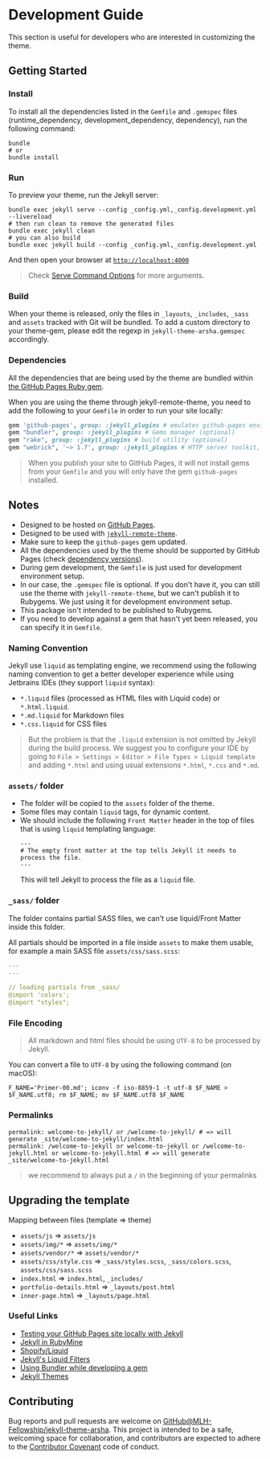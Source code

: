 # Development Guide

This section is useful for developers who are interested in customizing the theme.

## Getting Started

### Install

To install all the dependencies listed in the `Gemfile` and `.gemspec` files (runtime_dependency,
development_dependency, dependency), run the following command:

```shell
bundle
# or
bundle install
```

### Run

To preview your theme, run the Jekyll server:

```shell
bundle exec jekyll serve --config _config.yml,_config.development.yml --livereload
# then run clean to remove the generated files
bundle exec jekyll clean
# you can also build
bundle exec jekyll build --config _config.yml,_config.development.yml
```

And then open your browser at [`http://localhost:4000`](http://localhost:4000)

> Check [Serve Command Options](https://jekyllrb.com/docs/configuration/options/#serve-command-options) for more
> arguments.

### Build

When your theme is released, only the files in `_layouts`, `_includes`, `_sass` and `assets` tracked with Git will be
bundled.
To add a custom directory to your theme-gem, please edit the regexp in `jekyll-theme-arsha.gemspec` accordingly.

### Dependencies

All the dependencies that are being used by the theme are bundled
within [the GitHub Pages Ruby gem](https://pages.github.com/versions/).

When you are using the theme through jekyll-remote-theme, you need to add the following to your `Gemfile` in order to
run your site locally:

```ruby
gem 'github-pages', group: :jekyll_plugins # emulates github-pages environment locally
gem "bundler", group: :jekyll_plugins # Gems manager (optional)
gem "rake", group: :jekyll_plugins # build utility (optional)
gem "webrick", '~> 1.7', group: :jekyll_plugins # HTTP server toolkit, fix for ruby >= 3.0
```

> When you publish your site to GitHub Pages, it will not install gems from your `Gemfile` and you will only
> have the gem `github-pages` installed.

## Notes

- Designed to be hosted on [GitHub Pages](https://pages.github.com/).
- Designed to be used with [`jekyll-remote-theme`](https://github.com/benbalter/jekyll-remote-theme).
- Make sure to keep the `github-pages` gem updated.
- All the dependencies used by the theme should be supported by GitHub
  Pages (check [dependency versions](https://pages.github.com/versions/)).
- During gem development, the `Gemfile` is just used for development environment setup.
- In our case, the `.gemspec` file is optional. If you don't have it, you can still use the theme with
  `jekyll-remote-theme`, but we can't publish it to Rubygems. We just using it for development environment setup.
- This package isn't intended to be published to Rubygems.
- If you need to develop against a gem that hasn't yet been released, you can specify it in `Gemfile`.

### Naming Convention

Jekyll use `liquid` as templating engine, we recommend using the following naming convention to get a better developer
experience while using Jetbrains IDEs (they support `liquid` syntax):

- `*.liquid` files (processed as HTML files with Liquid code) or `*.html.liquid`.
- `*.md.liquid` for Markdown files
- `*.css.liquid` for CSS files

> But the problem is that the `.liquid` extension is not omitted by Jekyll during the build process. We suggest you to
> configure your IDE by going to  `File > Settings > Editor > File Types > Liquid template` and adding `*.html` and
> using usual extensions `*.html`, `*.css` and `*.md`.

### `assets/` folder

- The folder will be copied to the `assets` folder of the theme.
- Some files may contain `liquid` tags, for dynamic content.
- We should include the following `Front Matter` header in the top of files that is using `liquid` templating language:
  ```
  ---
  # The empty front matter at the top tells Jekyll it needs to process the file.
  ---
  ```
  This will tell Jekyll to process the file as a `liquid` file.

### `_sass/` folder

The folder contains partial SASS files, we can't use liquid/Front Matter inside this folder.

All partials should be imported in a file inside `assets` to make them usable, for example a main SASS
file `assets/css/sass.scss`:

```yaml
---
---

// loading partials from _sass/
@import 'colors';
@import "styles";
```

### File Encoding

> All markdown and html files should be using `UTF-8` to be processed by Jekyll.

You can convert a file to `UTF-8` by using the following command (on macOS):

```shell
F_NAME='Primer-00.md'; iconv -f iso-8859-1 -t utf-8 $F_NAME > $F_NAME.utf8; rm $F_NAME; mv $F_NAME.utf8 $F_NAME
```

### Permalinks

```shell
permalink: welcome-to-jekyll/ or /welcome-to-jekyll/ # => will generate _site/welcome-to-jekyll/index.html
permalink: /welcome-to-jekyll or welcome-to-jekyll or /welcome-to-jekyll.html or welcome-to-jekyll.html # => will generate _site/welcome-to-jekyll.html
```

> we recommend to always put a `/` in the beginning of your permalinks

## Upgrading the template

Mapping between files (template => theme)

- `assets/js` => `assets/js`
- `assets/img/*` => `assets/img/*`
- `assets/vendor/*` => `assets/vendor/*`
- `assets/css/style.css` => `_sass/styles.scss`, `_sass/colors.scss`, `assets/css/sass.scss`
- `index.html` => `index.html`, `_includes/`
- `portfolio-details.html` => `_layouts/post.html`
- `inner-page.html` => `_layouts/page.html`

### Useful Links

- [Testing your GitHub Pages site locally with Jekyll](https://docs.github.com/en/pages/setting-up-a-github-pages-site-with-jekyll/testing-your-github-pages-site-locally-with-jekyll)
- [Jekyll in RubyMine](https://mihajlonesic.gitlab.io/archive/jekyll-in-rubymine/#file-template)
- [Shopify/Liquid](https://shopify.github.io/liquid/)
- [Jekyll's Liquid Filters](https://jekyllrb.com/docs/liquid/filters/)
- [Using Bundler while developing a gem](https://bundler.io/guides/rubygems.html)
- [Jekyll Themes](https://jekyllrb.com/docs/themes/)

## Contributing

Bug reports and pull requests are welcome
on [GitHub@MLH-Fellowship/jekyll-theme-arsha](https://github.com/MLH-Fellowship/jekyll-theme-arsha).
This project is intended to be a safe, welcoming space for collaboration, and contributors are expected to adhere to
the [Contributor Covenant](http://contributor-covenant.org) code of conduct.
